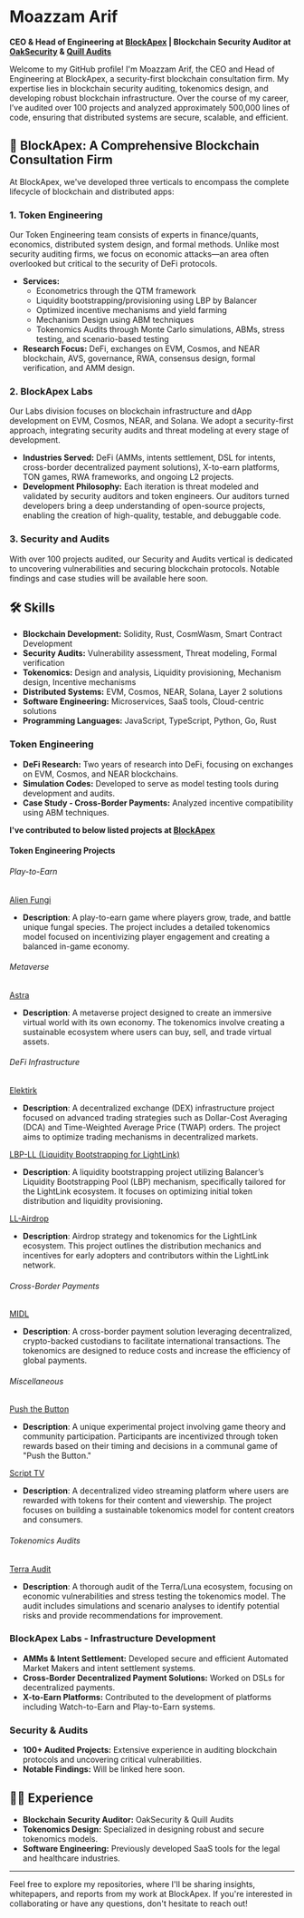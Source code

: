 # Moazzam Arif

**CEO & Head of Engineering at [BlockApex](https://blockapex.io) | Blockchain Security Auditor at [OakSecurity](https://www.oaksecurity.io/) & [Quill Audits](https://www.quillaudits.com/)**

Welcome to my GitHub profile! I'm Moazzam Arif, the CEO and Head of Engineering at BlockApex, a security-first blockchain consultation firm. My expertise lies in blockchain security auditing, tokenomics design, and developing robust blockchain infrastructure. Over the course of my career, I’ve audited over 100 projects and analyzed approximately 500,000 lines of code, ensuring that distributed systems are secure, scalable, and efficient.

## 🚀 BlockApex: A Comprehensive Blockchain Consultation Firm

At BlockApex, we've developed three verticals to encompass the complete lifecycle of blockchain and distributed apps:

### 1. Token Engineering
Our Token Engineering team consists of experts in finance/quants, economics, distributed system design, and formal methods. Unlike most security auditing firms, we focus on economic attacks—an area often overlooked but critical to the security of DeFi protocols.

- **Services:** 
  - Econometrics through the QTM framework
  - Liquidity bootstrapping/provisioning using LBP by Balancer
  - Optimized incentive mechanisms and yield farming
  - Mechanism Design using ABM techniques
  - Tokenomics Audits through Monte Carlo simulations, ABMs, stress testing, and scenario-based testing
- **Research Focus:** DeFi, exchanges on EVM, Cosmos, and NEAR blockchain, AVS, governance, RWA, consensus design, formal verification, and AMM design.



### 2. BlockApex Labs
Our Labs division focuses on blockchain infrastructure and dApp development on EVM, Cosmos, NEAR, and Solana. We adopt a security-first approach, integrating security audits and threat modeling at every stage of development.

- **Industries Served:** DeFi (AMMs, intents settlement, DSL for intents, cross-border decentralized payment solutions), X-to-earn platforms, TON games, RWA frameworks, and ongoing L2 projects.
- **Development Philosophy:** Each iteration is threat modeled and validated by security auditors and token engineers. Our auditors turned developers bring a deep understanding of open-source projects, enabling the creation of high-quality, testable, and debuggable code.

### 3. Security and Audits
With over 100 projects audited, our Security and Audits vertical is dedicated to uncovering vulnerabilities and securing blockchain protocols. Notable findings and case studies will be available here soon.

## 🛠️ Skills

- **Blockchain Development:** Solidity, Rust, CosmWasm, Smart Contract Development
- **Security Audits:** Vulnerability assessment, Threat modeling, Formal verification
- **Tokenomics:** Design and analysis, Liquidity provisioning, Mechanism design, Incentive mechanisms
- **Distributed Systems:** EVM, Cosmos, NEAR, Solana, Layer 2 solutions
- **Software Engineering:** Microservices, SaaS tools, Cloud-centric solutions
- **Programming Languages:** JavaScript, TypeScript, Python, Go, Rust


### Token Engineering
- **DeFi Research:** Two years of research into DeFi, focusing on exchanges on EVM, Cosmos, and NEAR blockchains.
- **Simulation Codes:** Developed to serve as model testing tools during development and audits.
- **Case Study - Cross-Border Payments:** Analyzed incentive compatibility using ABM techniques.


**I've contributed to below listed projects at [BlockApex](https://blockapex.io)**
#### Token Engineering Projects

###### Play-to-Earn
[Alien Fungi](https://github.com/imxm/Token-Engineering/tree/main/alienFungi)
- **Description**: A play-to-earn game where players grow, trade, and battle unique fungal species. The project includes a detailed tokenomics model focused on incentivizing player engagement and creating a balanced in-game economy.

###### Metaverse
[Astra](https://github.com/imxm/Token-Engineering/tree/main/astra)
- **Description**: A metaverse project designed to create an immersive virtual world with its own economy. The tokenomics involve creating a sustainable ecosystem where users can buy, sell, and trade virtual assets.

###### DeFi Infrastructure
[Elektirk](https://github.com/imxm/Token-Engineering/tree/main/elektirk)
- **Description**: A decentralized exchange (DEX) infrastructure project focused on advanced trading strategies such as Dollar-Cost Averaging (DCA) and Time-Weighted Average Price (TWAP) orders. The project aims to optimize trading mechanisms in decentralized markets.

[LBP-LL (Liquidity Bootstrapping for LightLink)](https://github.com/imxm/Token-Engineering/tree/main/LBP-LL)
- **Description**: A liquidity bootstrapping project utilizing Balancer’s Liquidity Bootstrapping Pool (LBP) mechanism, specifically tailored for the LightLink ecosystem. It focuses on optimizing initial token distribution and liquidity provisioning.

[LL-Airdrop](https://github.com/imxm/Token-Engineering/tree/main/LL_Airdrop)
- **Description**: Airdrop strategy and tokenomics for the LightLink ecosystem. This project outlines the distribution mechanics and incentives for early adopters and contributors within the LightLink network.

###### Cross-Border Payments
[MIDL](https://github.com/imxm/Token-Engineering/tree/main/MIDL)
- **Description**: A cross-border payment solution leveraging decentralized, crypto-backed custodians to facilitate international transactions. The tokenomics are designed to reduce costs and increase the efficiency of global payments.

###### Miscellaneous
[Push the Button](https://github.com/imxm/Token-Engineering/tree/main/PushTheButton)
- **Description**: A unique experimental project involving game theory and community participation. Participants are incentivized through token rewards based on their timing and decisions in a communal game of "Push the Button."

[Script TV](https://github.com/imxm/Token-Engineering/tree/main/script%20Tv)
- **Description**: A decentralized video streaming platform where users are rewarded with tokens for their content and viewership. The project focuses on building a sustainable tokenomics model for content creators and consumers.

###### Tokenomics Audits
[Terra Audit](https://github.com/imxm/Token-Engineering/tree/main/Terra%20Audit)
- **Description**: A thorough audit of the Terra/Luna ecosystem, focusing on economic vulnerabilities and stress testing the tokenomics model. The audit includes simulations and scenario analyses to identify potential risks and provide recommendations for improvement.



### BlockApex Labs - Infrastructure Development
- **AMMs & Intent Settlement:** Developed secure and efficient Automated Market Makers and intent settlement systems.
- **Cross-Border Decentralized Payment Solutions:** Worked on DSLs for decentralized payments.
- **X-to-Earn Platforms:** Contributed to the development of platforms including Watch-to-Earn and Play-to-Earn systems.

### Security & Audits
- **100+ Audited Projects:** Extensive experience in auditing blockchain protocols and uncovering critical vulnerabilities.
- **Notable Findings:** Will be linked here soon.

## 👨‍💻 Experience

- **Blockchain Security Auditor:** OakSecurity & Quill Audits
- **Tokenomics Design:** Specialized in designing robust and secure tokenomics models.
- **Software Engineering:** Previously developed SaaS tools for the legal and healthcare industries.

---

Feel free to explore my repositories, where I'll be sharing insights, whitepapers, and reports from my work at BlockApex. If you're interested in collaborating or have any questions, don't hesitate to reach out!

